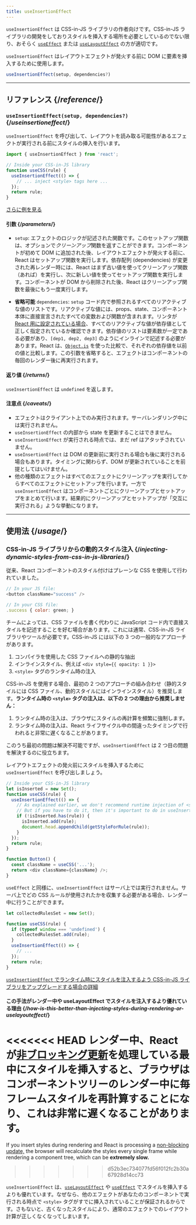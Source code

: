 ```yaml
---
title: useInsertionEffect
---
```


<Pitfall>

`useInsertionEffect` は CSS-in-JS ライブラリの作者向けです。CSS-in-JS ライブラリの開発をしておりスタイルを挿入する場所を必要としているのでない限り、おそらく [`useEffect`](/reference/react/useEffect) または [`useLayoutEffect`](/reference/react/useLayoutEffect) の方が適切です。

</Pitfall>

<Intro>

`useInsertionEffect` はレイアウトエフェクトが発火する前に DOM に要素を挿入するために使用します。

```js
useInsertionEffect(setup, dependencies?)
```

</Intro>

<InlineToc />

---

## リファレンス {/*reference*/}

### `useInsertionEffect(setup, dependencies?)` {/*useinsertioneffect*/}

`useInsertionEffect` を呼び出して、レイアウトを読み取る可能性があるエフェクトが実行される前にスタイルの挿入を行います。

```js
import { useInsertionEffect } from 'react';

// Inside your CSS-in-JS library
function useCSS(rule) {
  useInsertionEffect(() => {
    // ... inject <style> tags here ...
  });
  return rule;
}
```

[さらに例を見る](#usage)

#### 引数 {/*parameters*/}

* `setup`: エフェクトのロジックが記述された関数です。このセットアップ関数は、オプションで*クリーンアップ*関数を返すことができます。コンポーネントが初めて DOM に追加された後、レイアウトエフェクトが発火する前に、React はセットアップ関数を実行します。依存配列 (dependencies) が変更された再レンダー時には、React はまず古い値を使ってクリーンアップ関数（あれば）を実行し、次に新しい値を使ってセットアップ関数を実行します。コンポーネントが DOM から削除された後、React はクリーンアップ関数を最後にもう一度実行します。
 
* **省略可能** `dependencies`: `setup` コード内で参照されるすべてのリアクティブな値のリストです。リアクティブな値には、props、state、コンポーネント本体に直接宣言されたすべての変数および関数が含まれます。リンタが [React 用に設定されている場合](/learn/editor-setup#linting)、すべてのリアクティブな値が依存値として正しく指定されているか確認できます。依存値のリストは要素数が一定である必要があり、`[dep1, dep2, dep3]` のようにインラインで記述する必要があります。React は、[`Object.is`](https://developer.mozilla.org/en-US/docs/Web/JavaScript/Reference/Global_Objects/Object/is) を使った比較で、それぞれの依存値を以前の値と比較します。この引数を省略すると、エフェクトはコンポーネントの毎回のレンダー後に再実行されます。

#### 返り値 {/*returns*/}

`useInsertionEffect` は `undefined` を返します。

#### 注意点 {/*caveats*/}

* エフェクトはクライアント上でのみ実行されます。サーバレンダリング中には実行されません。
* `useInsertionEffect` の内部から state を更新することはできません。
* `useInsertionEffect` が実行される時点では、まだ ref はアタッチされていません。
* `useInsertionEffect` は DOM の更新前に実行される場合も後に実行される場合もあります。タイミングに関わらず、DOM が更新されていることを前提としてはいけません。
* 他の種類のエフェクトはすべてのエフェクトにクリーンアップを実行してからすべてのエフェクトにセットアップを行います。一方で `useInsertionEffect` はコンポーネントごとにクリーンアップとセットアップをまとめて行います。結果的にクリーンアップとセットアップが「交互に実行される」ような挙動になります。
---

## 使用法 {/*usage*/}

### CSS-in-JS ライブラリからの動的スタイル注入 {/*injecting-dynamic-styles-from-css-in-js-libraries*/}

従来、React コンポーネントのスタイル付けはプレーンな CSS を使用して行われていました。

```js
// In your JS file:
<button className="success" />

// In your CSS file:
.success { color: green; }
```

チームによっては、CSS ファイルを書く代わりに JavaScript コード内で直接スタイルを記述することを好む場合があります。これには通常、CSS-in-JS ライブラリやツールが必要です。CSS-in-JS には以下の 3 つの一般的なアプローチがあります。

1. コンパイラを使用した CSS ファイルへの静的な抽出
2. インラインスタイル、例えば `<div style={{ opacity: 1 }}>`
3. `<style>` タグのランタイム時の注入

CSS-in-JS を使用する場合、最初の 2 つのアプローチの組み合わせ（静的スタイルには CSS ファイル、動的スタイルにはインラインスタイル）を推奨します。**ランタイム時の `<style>` タグの注入は、以下の 2 つの理由から推奨しません：**

1. ランタイム時の注入は、ブラウザにスタイルの再計算を頻繁に強制します。
2. ランタイム時の注入は、React ライフサイクル中の間違ったタイミングで行われると非常に遅くなることがあります。

このうち最初の問題は解決不可能ですが、`useInsertionEffect` は 2 つ目の問題を解決するのに役立ちます。

レイアウトエフェクトの発火前にスタイルを挿入するために `useInsertionEffect` を呼び出しましょう。

```js {4-11}
// Inside your CSS-in-JS library
let isInserted = new Set();
function useCSS(rule) {
  useInsertionEffect(() => {
    // As explained earlier, we don't recommend runtime injection of <style> tags.
    // But if you have to do it, then it's important to do in useInsertionEffect.
    if (!isInserted.has(rule)) {
      isInserted.add(rule);
      document.head.appendChild(getStyleForRule(rule));
    }
  });
  return rule;
}

function Button() {
  const className = useCSS('...');
  return <div className={className} />;
}
```

`useEffect` と同様に、`useInsertionEffect` はサーバ上では実行されません。サーバ上でどの CSS ルールが使用されたかを収集する必要がある場合、レンダー中に行うことができます。

```js {1,4-6}
let collectedRulesSet = new Set();

function useCSS(rule) {
  if (typeof window === 'undefined') {
    collectedRulesSet.add(rule);
  }
  useInsertionEffect(() => {
    // ...
  });
  return rule;
}
```

[`useInsertionEffect` でランタイム時にスタイルを注入するよう CSS-in-JS ライブラリをアップグレードする場合の詳細](https://github.com/reactwg/react-18/discussions/110)

<DeepDive>

#### この手法がレンダー中や useLayoutEffect でスタイルを注入するより優れている理由 {/*how-is-this-better-than-injecting-styles-during-rendering-or-uselayouteffect*/}

<<<<<<< HEAD
レンダー中、React が[非ブロッキング更新](/reference/react/useTransition#marking-a-state-update-as-a-non-blocking-transition)を処理している最中にスタイルを挿入すると、ブラウザはコンポーネントツリーのレンダー中に毎フレームスタイルを再計算することになり、これは**非常に遅くなる**ことがあります。
=======
If you insert styles during rendering and React is processing a [non-blocking update,](/reference/react/useTransition#perform-non-blocking-updates-with-actions) the browser will recalculate the styles every single frame while rendering a component tree, which can be **extremely slow.**
>>>>>>> d52b3ec734077fd56f012fc2b30a67928d14cc73

`useInsertionEffect` は、[`useLayoutEffect`](/reference/react/useLayoutEffect) や [`useEffect`](/reference/react/useEffect) でスタイルを挿入するよりも優れています。なぜなら、他のエフェクトがあなたのコンポーネントで実行される時点で `<style>` タグがすでに挿入されていることが保証されるからです。さもないと、古くなったスタイルにより、通常のエフェクトでのレイアウト計算が正しくなくなってしまいます。

</DeepDive>
